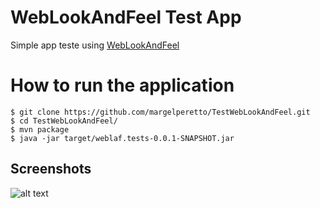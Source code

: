 # WebLookAndFeel Test App

Simple app teste using [WebLookAndFeel](https://github.com/margelperetto/WebLookAndFeel)

# How to run the application
```
$ git clone https://github.com/margelperetto/TestWebLookAndFeel.git
$ cd TestWebLookAndFeel/
$ mvn package
$ java -jar target/weblaf.tests-0.0.1-SNAPSHOT.jar
```

## Screenshots

![alt text](https://github.com/margelperetto/weblaf/blob/master/screenshots/complex_form.gif "ScreenShot ComplexForm")

